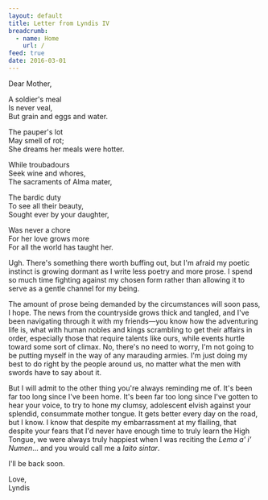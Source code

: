 ```yaml
---
layout: default
title: Letter from Lyndis IV
breadcrumb:
  - name: Home
    url: /
feed: true
date: 2016-03-01
---
```

Dear Mother,

A soldier's meal  
Is never veal,  
But grain and eggs and water.  

The pauper's lot  
May smell of rot;  
She dreams her meals were hotter.  

While troubadours  
Seek wine and whores,  
The sacraments of Alma mater,  

The bardic duty  
To see all their beauty,  
Sought ever by your daughter,  

Was never a chore  
For her love grows more  
For all the world has taught her.  

Ugh. There's something there worth buffing out, but I'm afraid my poetic instinct is growing dormant as I write less poetry and more prose. I spend so much time fighting against my chosen form rather than allowing it to serve as a gentle channel for my being.

The amount of prose being demanded by the circumstances will soon pass, I hope. The news from the countryside grows thick and tangled, and I've been navigating through it with my friends—you know how the adventuring life is, what with human nobles and kings scrambling to get their affairs in order, especially those that require talents like ours, while events hurtle toward some sort of climax. No, there's no need to worry, I'm not going to be putting myself in the way of any marauding armies. I'm just doing my best to do right by the people around us, no matter what the men with swords have to say about it.

But I will admit to the other thing you're always reminding me of. It's been far too long since I've been home. It's been far too long since I've gotten to hear your voice, to try to hone my clumsy, adolescent elvish against your splendid, consummate mother tongue. It gets better every day on the road, but I know. I know that despite my embarrassment at my flailing, that despite your fears that I'd never have enough time to truly learn the High Tongue, we were always truly happiest when I was reciting the *Lema a' i' Numen*... and you would call me a *laito sintar*.

I'll be back soon.

Love,  
Lyndis
